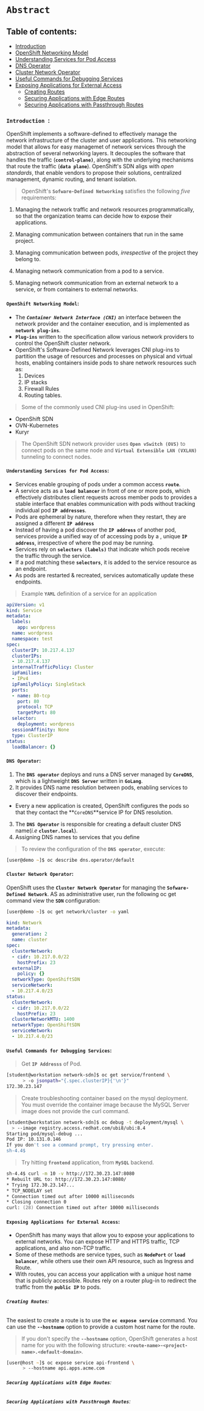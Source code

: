 # **`Abstract`**

## **Table of contents**:
  - [Introduction](#introduction)
  - [OpenShift Networking Model](#openshift-networking-model)
  - [Understanding Services for Pod Access](#understanding-services-for-pod-access)
  - [DNS Operator](#dns-operator)
  - [Cluster Network Operator](#cluster-network-operator)
  - [Useful Commands for Debugging Services](#useful-commands-for-debugging-services)
  - [Exposing Applications for External Access](#exposing-applications-for-external-access)
    - [Creating Routes](#creating-routes)
    - [Securing Applications with Edge Routes](#securing-applications-with-edge-routes)
    - [Securing Applications with Passthrough Routes](#securing-applications-with-passthrough-routes)
    
    


### **`Introduction `**:

OpenShift implements a software-defined to effectively manage the network infrastructure of the cluster and user applications. This networking model that allows for easy managemet of network services through the abstraction of several networking layers. It decouples the software that handles the traffic (**`control-plane)`**, along with the underlying mechanisms that route the traffic (**`data plane`**). OpenShift's SDN aligs with *open standards*, that enable vendors to propose their solutions, centralized management, dynamic routing, and tenant isolation.

> OpenShift's **`Sofware-Defined Networking`** satisfies the following *five* requirements:
1. Managing the network traffic and network resources programmatically, so that the organization teams can decide how to expose their applications.

2. Managing communication between containers that run in the same project.

3. Managing communication between pods, *irrespective* of the project they belong to.

4. Managing network communication from a pod to a service.

5. Managing network communication from an external network to a service, or from containers to external networks.


#### **`OpenShift Networking Model`**:

- The ***`Container Network Interface (CNI)`*** an interface between the network provider
and the container execution, and is implemented as **`network plug-ins`**. 
- **`Plug-ins`** written to the specification allow various network providers to control the OpenShift cluster network.
- OpenShift's Software-Defined Network leverages CNI plug-ins to partition the usage of resources and processes on physical and virtual hosts, enabling containers inside pods to share network resources such as:
  1. Devices
  2. IP stacks
  3. Firewall Rules
  4. Routing tables. 

> Some of the commonly used CNI plug-ins used in OpenShift:

- OpenShift SDN
- OVN-Kubernetes
- Kuryr

> The OpenShift SDN network provider uses **`Open vSwitch (OVS)`** to connect pods on the same node and **`Virtual Extensible LAN (VXLAN)`** tunneling to connect nodes. 


#### **`Understanding Services for Pod Access`**:

- Services enable grouping of pods under a common access **`route`**. 
- A service acts as a **`load balancer`** in front of one or more pods, which effectively distributes client requests across member pods to provides a stable interface that enables communication with pods without tracking individual pod **`IP addresses`**.
- Pods are ephemeral by nature, therefore when they restart, they are assigned a different **`IP address`** 
- Instead of having a pod discover the **`IP address`** of another pod, services provide a unified way of of accessing pods by a , unique **`IP address`**, irrespective of where the pod may be running.
- Services rely on **`selectors (labels)`** that indicate which pods receive the traffic through the service. 
- If a pod matching these **`selectors`**, it is added to the service resource as an endpoint.
- As pods are restarted & recreated, services automatically update these endpoints. 

> Example **`YAML`** definition of a service for an application

```yaml
apiVersion: v1
kind: Service
metadata:
  labels:
    app: wordpress
  name: wordpress
  namespace: test
spec:
  clusterIP: 10.217.4.137
  clusterIPs:
  - 10.217.4.137
  internalTrafficPolicy: Cluster
  ipFamilies:
  - IPv4
  ipFamilyPolicy: SingleStack
  ports:
  - name: 80-tcp
    port: 80
    protocol: TCP
    targetPort: 80
  selector:
    deployment: wordpress
  sessionAffinity: None
  type: ClusterIP
status:
  loadBalancer: {}
```

#### **`DNS Operator`**:

1. The **`DNS operator`** deploys and runs a DNS server managed by **`CoreDNS`**, which is a lightweight **`DNS Server`** written in **`GoLang`**. 
2. It provides DNS name resolution between pods, enabling services to discover their endpoints.
- Every a new application is created, OpenShift configures the pods so that they contact the **`CoreDNS`**service IP for DNS resolution.
3. The **`DNS Operator`** is responsible for creating a default cluster DNS name(*i.e* **`cluster.local`**).
4. Assigning DNS names to services that you define 

> To review the configuration of the **`DNS operator`**, execute:

```zsh
[user@demo ~]$ oc describe dns.operator/default
````

#### **`Cluster Network Operator`**:

OpenShift uses the **`Cluster Network Operator`** for managing the **`Sofware-Defined Network`**. AS as administrative user, run the following oc get command view the **`SDN`** configuration:

```zsh
[user@demo ~]$ oc get network/cluster -o yaml
```

```yaml
kind: Network
metadata:
  generation: 2
  name: cluster
spec:
  clusterNetwork:
  - cidr: 10.217.0.0/22
    hostPrefix: 23
  externalIP:
    policy: {}
  networkType: OpenShiftSDN
  serviceNetwork:
  - 10.217.4.0/23
status:
  clusterNetwork:
  - cidr: 10.217.0.0/22
    hostPrefix: 23
  clusterNetworkMTU: 1400
  networkType: OpenShiftSDN
  serviceNetwork:
  - 10.217.4.0/23
```

#### **`Useful Commands for Debugging Services`**:

> Get **`IP Addresss`** of Pod.

```zsh
[student@workstation network-sdn]$ oc get service/frontend \ 
      > -o jsonpath="{.spec.clusterIP}{'\n'}"
172.30.23.147
```

> Create troubleshooting container based on the mysql deployment. You must override the container image because the MySQL Server image does not provide the curl command.

```zsh
[student@workstation network-sdn]$ oc debug -t deployment/mysql \
  > --image registry.access.redhat.com/ubi8/ubi:8.4
Starting pod/mysql-debug ...
Pod IP: 10.131.0.146
If you don't see a command prompt, try pressing enter.
sh-4.4$
```

> Try hitting **`frontend`** application, from **`MySQL`** backend.

```zsh
sh-4.4$ curl -m 10 -v http://172.30.23.147:8080 
* Rebuilt URL to: http://172.30.23.147:8080/
* Trying 172.30.23.147...
* TCP_NODELAY set
* Connection timed out after 10000 milliseconds
* Closing connection 0
curl: (28) Connection timed out after 10000 milliseconds
```

#### **`Exposing Applications for External Access`**:

- OpenShift has many ways that allow you to expose your applications to external networks. You can expose HTTP and HTTPS traffic, TCP applications, and also non-TCP traffic. 
- Some of these methods are service types, such as **`NodePort`** or **`load balancer`**, while others use their own API resource, such as Ingress and Route.
- With routes, you can access your application with a *unique* host name that is publicly accessible. Routes rely on a router plug-in to redirect the traffic from the **`public IP`** to pods.


###### **`Creating Routes`**:

The easiest to create a route is to use the **`oc expose service`** command. You can use the **`--hostname`** option to provide a custom host name for the route.

> If you don't specify the **`--hostname`** option, OpenShift generates a host name for you with the following structure: **`<route-name>-<project-name>.<default-domain>`**.

```zsh
[user@host ~]$ oc expose service api-frontend \ 
      > --hostname api.apps.acme.com
```
###### **`Securing Applications with Edge Routes`**:

###### **`Securing Applications with Passthrough Routes`**:








